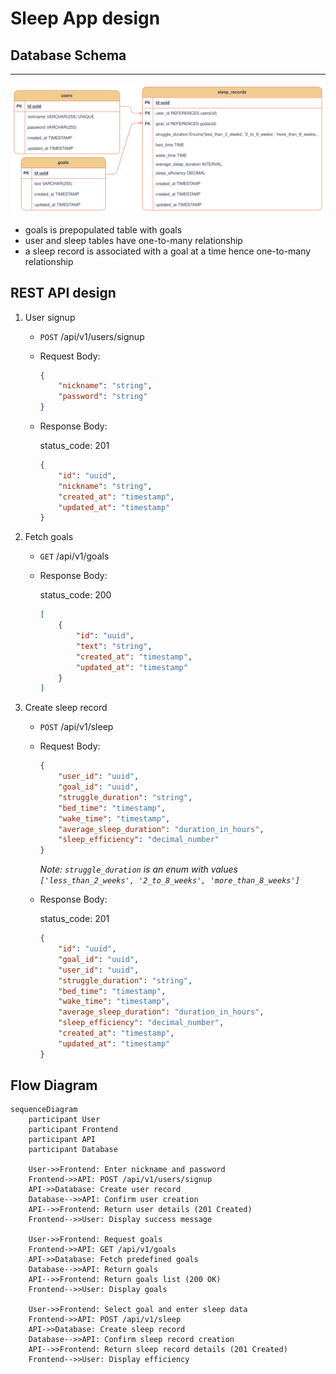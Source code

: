 # Sleep App design

## Database Schema
---
![Database Schema](./assests/db.svg)

- goals is prepopulated table with goals
- user and sleep tables have one-to-many relationship
- a sleep record is associated with a goal at a time hence one-to-many relationship

## REST API design
1. User signup
    - `POST` /api/v1/users/signup
    - Request Body:
        ```json
        {
            "nickname": "string",
            "password": "string"
        }
        ```

    - Response Body:

        status_code: 201

        ```json
        {
            "id": "uuid",
            "nickname": "string",
            "created_at": "timestamp",
            "updated_at": "timestamp"
        }
        ```

2. Fetch goals
    - `GET` /api/v1/goals
    - Response Body:

        status_code: 200
        ```json
        [
            {
                "id": "uuid",
                "text": "string",
                "created_at": "timestamp",
                "updated_at": "timestamp"
            }
        ]
        ```
3. Create sleep record

    - `POST` /api/v1/sleep
    - Request Body:

        ```json
        {
            "user_id": "uuid",
            "goal_id": "uuid",
            "struggle_duration": "string",
            "bed_time": "timestamp",
            "wake_time": "timestamp",
            "average_sleep_duration": "duration_in_hours",
            "sleep_efficiency": "decimal_number"
        }
        ```
        *Note: `struggle_duration` is an enum with values `['less_than_2_weeks', '2_to_8_weeks', 'more_than_8_weeks']`*

    - Response Body:

        status_code: 201

        ```json
        {
            "id": "uuid",
            "goal_id": "uuid",
            "user_id": "uuid",
            "struggle_duration": "string",
            "bed_time": "timestamp",
            "wake_time": "timestamp",
            "average_sleep_duration": "duration_in_hours",
            "sleep_efficiency": "decimal_number",
            "created_at": "timestamp",
            "updated_at": "timestamp"
        }
        ```

## Flow Diagram

```mermaid
sequenceDiagram
    participant User
    participant Frontend
    participant API
    participant Database

    User->>Frontend: Enter nickname and password
    Frontend->>API: POST /api/v1/users/signup
    API->>Database: Create user record
    Database-->>API: Confirm user creation
    API-->>Frontend: Return user details (201 Created)
    Frontend-->>User: Display success message

    User->>Frontend: Request goals
    Frontend->>API: GET /api/v1/goals
    API->>Database: Fetch predefined goals
    Database-->>API: Return goals
    API-->>Frontend: Return goals list (200 OK)
    Frontend-->>User: Display goals

    User->>Frontend: Select goal and enter sleep data
    Frontend->>API: POST /api/v1/sleep
    API->>Database: Create sleep record
    Database-->>API: Confirm sleep record creation
    API-->>Frontend: Return sleep record details (201 Created)
    Frontend-->>User: Display efficiency